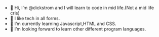 - 👋 Hi, I’m @dickstrom and I will learn to code in mid life.(Not a mid life cris)
- 👀 I like tech in all forms.
- 🌱 I’m currently learning Javascript,HTML and CSS.
- 💞️ I’m looking forward to learn other different program languages.

